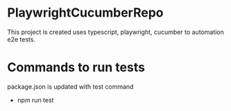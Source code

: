 # PlaywrightCucumberRepo

This project is created uses typescript, playwright, cucumber to automation e2e tests.

# Commands to run tests

package.json is updated with test command

- npm run test
